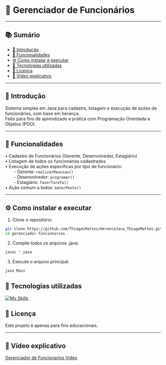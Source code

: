 # 👥 Gerenciador de Funcionários

---

## 📚 Sumário
- [📌 Introdução](#-introdução)
- [🧠 Funcionalidades](#-funcionalidades)
- [⚙️ Como instalar e executar](#%EF%B8%8F-como-instalar-e-executar)
- [💠 Tecnologias utilizadas](#-tecnologias-utilizadas)
- [📄 Licença](#-licença)
- [🎥 Vídeo explicativo](#-vídeo-explicativo)

---

## 📌 Introdução

Sistema simples em Java para cadastro, listagem e execução de ações de funcionários, com base em herança.  
Feito para fins de aprendizado e prática com Programação Orientada a Objetos (POO).

---

## 🧠 Funcionalidades

• Cadastro de Funcionários (Gerente, Desenvolvedor, Estagiário)  
• Listagem de todos os funcionários cadastrados  
• Execução de ações específicas por tipo de funcionário:  
  - Gerente: `realizarReuniao()`  
  - Desenvolvedor: `programar()`  
  - Estagiário: `fazerTarefa()`  
• Ação comum a todos: `baterPonto()`

---

## ⚙️ Como instalar e executar

1. Clone o repositório:

```bash
git clone https://github.com/ThiagoLMattos/HerancaJava_ThiagoMattos.git
cd gerenciador-funcionarios
```

2. Compile todos os arquivos .java:
   
```bash
javac *.java
```

3. Execute o arquivo principal:
   
```bash
java Main
```

## 💠 Tecnologias utilizadas

[![My Skills](https://skillicons.dev/icons?i=java&theme=light)](https://skillicons.dev) 



## 📄 Licença

  Este projeto é apenas para fins educacionais.

---

## 🎥 Vídeo explicativo
   [Gerenciador de Funcionarios Video](https://drive.google.com/file/d/1-dhyFSRw8ZxQE6abNHycg6HYR3v0ac4p/view?usp=sharing)

